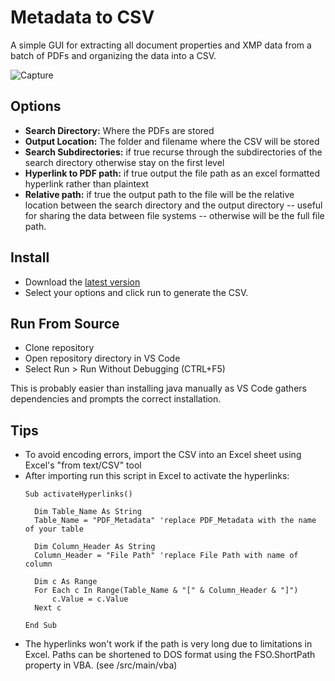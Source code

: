 # Metadata to CSV
A simple GUI for extracting all document properties and XMP data from a batch of PDFs and organizing the data into a CSV.

![Capture](https://user-images.githubusercontent.com/108289013/184893025-ce1a4f9e-1c95-4b31-9d29-d3fc633a5022.PNG)

## Options ##
* **Search Directory:** Where the PDFs are stored
* **Output Location:** The folder and filename where the CSV will be stored
* **Search Subdirectories:** if true recurse through the subdirectories of the search directory otherwise stay on the first level
* **Hyperlink to PDF path:** if true output the file path as an excel formatted hyperlink rather than plaintext
* **Relative path:** if true the output path to the file will be the relative location between the search directory and the output directory -- useful for sharing the data between file systems -- otherwise will be the full file path. 

## Install ##
* Download the [latest version](https://github.com/henrystern/Metadata-Extractor/releases/latest "releases")
* Select your options and click run to generate the CSV.

## Run From Source ##
* Clone repository
* Open repository directory in VS Code
* Select Run > Run Without Debugging (CTRL+F5)

This is probably easier than installing java manually as VS Code gathers dependencies and prompts the correct installation.

## Tips ##
* To avoid encoding errors, import the CSV into an Excel sheet using Excel's "from text/CSV" tool
* After importing run this script in Excel to activate the hyperlinks:
  ```VBA
  Sub activateHyperlinks()
    
    Dim Table_Name As String
    Table_Name = "PDF_Metadata" 'replace PDF_Metadata with the name of your table
    
    Dim Column_Header As String
    Column_Header = "File Path" 'replace File Path with name of column
    
    Dim c As Range
    For Each c In Range(Table_Name & "[" & Column_Header & "]")
        c.Value = c.Value
    Next c

  End Sub
  ```
 * The hyperlinks won't work if the path is very long due to limitations in Excel. Paths can be shortened to DOS format using the FSO.ShortPath property in VBA. (see /src/main/vba)
